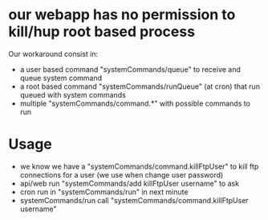
# our webapp has no permission to kill/hup root based process

Our workaround consist in:

* a user based command "systemCommands/queue" to receive and queue system command 
* a root based command "systemCommands/runQueue" (at cron) that run queued with system commands
* multiple "systemCommands/command.*" with possible commands to run

# Usage

* we know we have a "systemCommands/command.killFtpUser" to kill ftp connections for a user (we use when change user password)
* api/web run "systemCommands/add killFtpUser username" to ask
* cron run in "systemCommands/run" in next minute
* systemCommands/run call "systemCommands/command.killFtpUser username"
